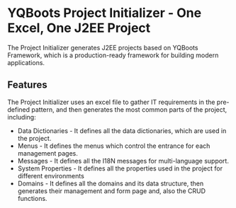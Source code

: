 # YQBoots Project Initializer - One Excel, One J2EE Project
<p>The Project Initializer generates J2EE projects based on YQBoots Framework, which is a production-ready framework for building modern applications.</p>

## Features

<p>The Project Initializer uses an excel file to gather IT requirements in the pre-defined pattern, and then generates the most common parts of the project, including:</p>

* Data Dictionaries - It defines all the data dictionaries, which are used in the project. 
* Menus - It defines the menus which control the entrance for each management pages.
* Messages - It defines all the I18N messages for multi-language support.
* System Properties - It defines all the properties used in the project for different environments
* Domains - It defines all the domains and its data structure, then generates their management and form page and, also the CRUD functions.
